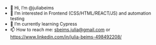 - 👋 Hi, I’m @juliabeims
- 👀 I’m interested in Frontend (CSS/HTML/REACT/JS) and automation testing
- 🌱 I’m currently learning Cypress
- 📫 How to reach me: sbeims.julia@gmail.com or https://www.linkedin.com/in/julia-beims-498492208/

<!---
juliabeims/juliabeims is a ✨ special ✨ repository because its `README.md` (this file) appears on your GitHub profile.
You can click the Preview link to take a look at your changes.
--->
